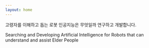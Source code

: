 ```yaml
---
layout: home
---
```


고령자를 이해하고 돕는 로봇 인공지능은 무엇일까 연구하고 개발합니다.

Searching and Developing Artificial Intelligence for Robots that can understand and assist Elder People